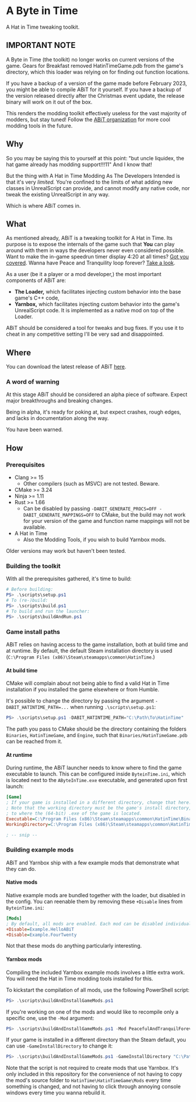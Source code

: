 # A Byte in Time

A Hat in Time tweaking toolkit.

## IMPORTANT NOTE

A Byte in Time (the toolkit) no longer works on current versions of the game. Gears for Breakfast
removed HatinTimeGame.pdb from the game's directory, which this loader was relying on for finding out
function locations.

If you have a backup of a version of the game made before February 2023, you might be able to compile
ABiT for it yourself. If you have a backup of the version released directly after the Christmas event
update, the release binary will work on it out of the box.

This renders the modding toolkit effectively useless for the vast majority of modders, but stay tuned!
Follow the [ABiT organization](https://github.com/abyteintime) for more cool modding tools in the future.

## Why

So you may be saying this to yourself at this point: "but uncle liquidex, the hat game already has
modding support!!!11" And I know that!

But the thing with A Hat in Time Modding As The Developers Intended is that it's very *limited.*
You're confined to the limits of what adding new classes in UnrealScript can provide, and cannot
modify any native code, nor tweak the existing UnrealScript in any way.

Which is where ABiT comes in.

## What

As mentioned already, ABiT is a tweaking toolkit for A Hat in Time. Its purpose is to expose the
internals of the game such that **You** can play around with them in ways the developers never even
considered possible. Want to make the in-game speedrun timer display 4:20 at all times?
[Got you covered](src/mods/example_fourtwenty/). Wanna have Peace and Tranquility loop forever?
[Take a look](src/gamemods/PeacefulAndTranquilForever/).

As a user (be it a player or a mod developer,) the most important components of ABiT are:

- **The Loader,** which facilitates injecting custom behavior into the base game's C++ code,
- **Yarnbox,** which facilitates injecting custom behavior into the game's UnrealScript code.
  It is implemented as a native mod on top of the Loader.

ABiT should be considered a tool for tweaks and bug fixes. If you use it to cheat in any competitive
setting I'll be very sad and disappointed.

## Where

You can download the latest release of ABiT [here](https://github.com/abyteintime/abit/releases).

### A word of warning

At this stage ABiT should be considered an alpha piece of software. Expect major breakthroughs and
breaking changes.

Being in alpha, it's ready for poking at, but expect crashes, rough edges, and lacks in
documentation along the way.

You have been warned.

## How

### Prerequisites

- Clang >= 15
  - Other compilers (such as MSVC) are not tested. Beware.
- CMake >= 3.24
- Ninja >= 1.11
- Rust >= 1.66
  - Can be disabled by passing `-DABIT_GENERATE_PROCS=OFF -DABIT_GENERATE_MAPPINGS=OFF` to CMake,
    but the build may not work for your version of the game and function name mappings will not be
    available.
- A Hat in Time
  - Also the Modding Tools, if you wish to build Yarnbox mods.

Older versions may work but haven't been tested.

### Building the toolkit

With all the prerequisites gathered, it's time to build:

```powershell
# Before building:
PS> .\scripts\setup.ps1
# To (re-)build:
PS> .\scripts\build.ps1
# To build and run the launcher:
PS> .\scripts\buildAndRun.ps1
```

### Game install paths

ABiT relies on having access to the game installation, both at build time and at runtime.
By default, the default Steam installation directory is used (`C:\Program Files (x86)\Steam\steamapps\common\HatinTime`.)

#### At build time

CMake will complain about not being able to find a valid Hat in Time installation if you installed
the game elsewhere or from Humble.

It's possible to change the directory by passing the argument `-DABIT_HATINTIME_PATH=...` when
running `.\scripts\setup.ps1`:

```powershell
PS> .\scripts\setup.ps1 -DABIT_HATINTIME_PATH="C:\Path\To\HatinTime"
```

The path you pass to CMake should be the directory containing the folders `Binaries`,
`HatinTimeGame`, and `Engine`, such that `Binaries/HatinTimeGame.pdb` can be reached from it.

#### At runtime

During runtime, the ABiT launcher needs to know where to find the game executable to launch.
This can be configured inside `ByteinTime.ini`, which is located next to the `AByteInTime.exe`
executable, and generated upon first launch:

```ini
[Game]
; If your game is installed in a different directory, change that here.
; Note that the working directory must be the game's install directory, while Executable must point
; to where the (64-bit) .exe of the game is located.
Executable=C:\Program Files (x86)\Steam\steamapps\common\HatinTime\Binaries\Win64\HatinTimeGame.exe
WorkingDirectory=C:\Program Files (x86)\Steam\steamapps\common\HatinTime

; -- snip --
```

### Building example mods

ABiT and Yarnbox ship with a few example mods that demonstrate what they can do.

#### Native mods

Native example mods are bundled together with the loader, but disabled in the config. You can
reenable them by removing these `+Disable` lines from `ByteinTime.ini`:

```ini
[Mods]
; By default, all mods are enabled. Each mod can be disabled individually by using +Disable.
+Disable=Example.HelloABiT
+Disable=Example.FourTwenty
```

Not that these mods do anything particularly interesting.

#### Yarnbox mods

Compiling the included Yarnbox example mods involves a little extra work. You will need the
Hat in Time modding tools installed for this.

To kickstart the compilation of all mods, use the following PowerShell script:

```powershell
PS> .\scripts\buildAndInstallGameMods.ps1
```

If you're working on one of the mods and would like to recompile only a specific one, use the `-Mod`
argument:

```powershell
PS> .\scripts\buildAndInstallGameMods.ps1 -Mod PeacefulAndTranquilForever
```

If your game is installed in a different directory than the Steam default, you can use
`-GameInstallDirectory` to change it:

```powershell
PS> .\scripts\buildAndInstallGameMods.ps1 -GameInstallDirectory "C:\Path\To\HatinTime"
```

Note that the script is not required to create mods that use Yarnbox. It's only included in this
repository for the convenience of not having to copy the mod's source folder to
`HatinTime\HatinTimeGame\Mods` every time something is changed, and not having to click through
annoying console windows every time you wanna rebuild it.
